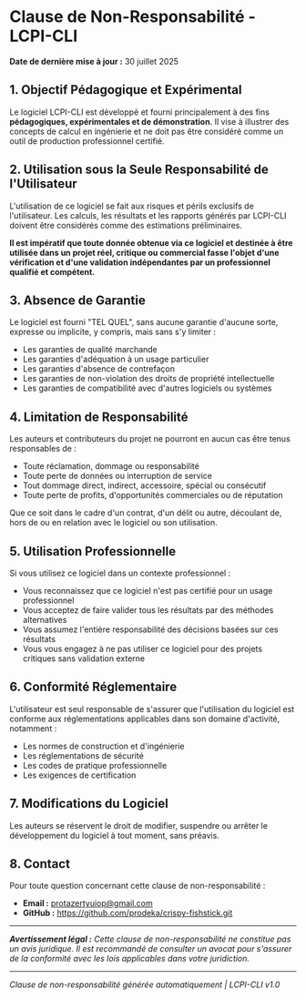 # Clause de Non-Responsabilité - LCPI-CLI

**Date de dernière mise à jour :** 30 juillet 2025

## 1. Objectif Pédagogique et Expérimental

Le logiciel LCPI-CLI est développé et fourni principalement à des fins **pédagogiques, expérimentales et de démonstration**. Il vise à illustrer des concepts de calcul en ingénierie et ne doit pas être considéré comme un outil de production professionnel certifié.

## 2. Utilisation sous la Seule Responsabilité de l'Utilisateur

L'utilisation de ce logiciel se fait aux risques et périls exclusifs de l'utilisateur. Les calculs, les résultats et les rapports générés par LCPI-CLI doivent être considérés comme des estimations préliminaires.

**Il est impératif que toute donnée obtenue via ce logiciel et destinée à être utilisée dans un projet réel, critique ou commercial fasse l'objet d'une vérification et d'une validation indépendantes par un professionnel qualifié et compétent.**

## 3. Absence de Garantie

Le logiciel est fourni "TEL QUEL", sans aucune garantie d'aucune sorte, expresse ou implicite, y compris, mais sans s'y limiter :

- Les garanties de qualité marchande
- Les garanties d'adéquation à un usage particulier
- Les garanties d'absence de contrefaçon
- Les garanties de non-violation des droits de propriété intellectuelle
- Les garanties de compatibilité avec d'autres logiciels ou systèmes

## 4. Limitation de Responsabilité

Les auteurs et contributeurs du projet ne pourront en aucun cas être tenus responsables de :

- Toute réclamation, dommage ou responsabilité
- Toute perte de données ou interruption de service
- Tout dommage direct, indirect, accessoire, spécial ou consécutif
- Toute perte de profits, d'opportunités commerciales ou de réputation

Que ce soit dans le cadre d'un contrat, d'un délit ou autre, découlant de, hors de ou en relation avec le logiciel ou son utilisation.

## 5. Utilisation Professionnelle

Si vous utilisez ce logiciel dans un contexte professionnel :

- Vous reconnaissez que ce logiciel n'est pas certifié pour un usage professionnel
- Vous acceptez de faire valider tous les résultats par des méthodes alternatives
- Vous assumez l'entière responsabilité des décisions basées sur ces résultats
- Vous vous engagez à ne pas utiliser ce logiciel pour des projets critiques sans validation externe

## 6. Conformité Réglementaire

L'utilisateur est seul responsable de s'assurer que l'utilisation du logiciel est conforme aux réglementations applicables dans son domaine d'activité, notamment :

- Les normes de construction et d'ingénierie
- Les réglementations de sécurité
- Les codes de pratique professionnelle
- Les exigences de certification

## 7. Modifications du Logiciel

Les auteurs se réservent le droit de modifier, suspendre ou arrêter le développement du logiciel à tout moment, sans préavis.

## 8. Contact

Pour toute question concernant cette clause de non-responsabilité :

- **Email :** protazertyuiop@gmail.com
- **GitHub :** https://github.com/prodeka/crispy-fishstick.git

---

***Avertissement légal :*** *Cette clause de non-responsabilité ne constitue pas un avis juridique. Il est recommandé de consulter un avocat pour s'assurer de la conformité avec les lois applicables dans votre juridiction.*

---

*Clause de non-responsabilité générée automatiquement | LCPI-CLI v1.0* 